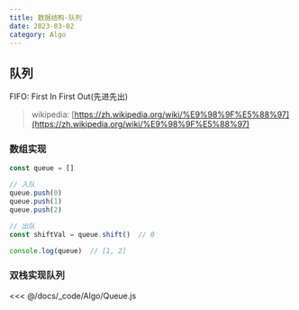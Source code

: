 ```yaml
---
title: 数据结构-队列
date: 2023-03-02
category: Algo
---
```


## 队列

FIFO: First In First Out(先进先出)

> wikipedia: [https://zh.wikipedia.org/wiki/%E9%98%9F%E5%88%97](https://zh.wikipedia.org/wiki/%E9%98%9F%E5%88%97)


### 数组实现

```js
const queue = []

// 入队
queue.push(0)
queue.push(1)
queue.push(2)

// 出队
const shiftVal = queue.shift()  // 0

console.log(queue)  // [1, 2]
```

### 双栈实现队列

<<< @/docs/_code/Algo/Queue.js
